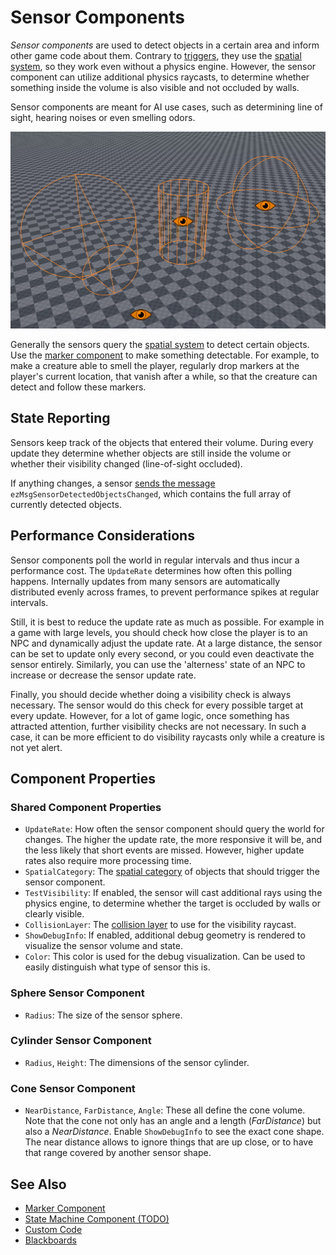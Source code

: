 # Sensor Components

*Sensor components* are used to detect objects in a certain area and inform other game code about them. Contrary to [triggers](../physics/jolt/actors/jolt-trigger-component.md), they use the [spatial system](../runtime/world/spatial-system.md), so they work even without a physics engine. However, the sensor component can utilize additional physics raycasts, to determine whether something inside the volume is also visible and not occluded by walls.

 Sensor components are meant for AI use cases, such as determining line of sight, hearing noises or even smelling odors.

![Sensor components](media/sensor-components.jpg)

Generally the sensors query the [spatial system](../runtime/world/spatial-system.md) to detect certain objects. Use the [marker component](../gameplay/marker-component.md) to make something detectable. For example, to make a creature able to smell the player, regularly drop markers at the player's current location, that vanish after a while, so that the creature can detect and follow these markers.

## State Reporting

Sensors keep track of the objects that entered their volume. During every update they determine whether objects are still inside the volume or whether their visibility changed (line-of-sight occluded).

If anything changes, a sensor [sends the message](../runtime/world/world-messaging.md) `ezMsgSensorDetectedObjectsChanged`, which contains the full array of currently detected objects.

## Performance Considerations

Sensor components poll the world in regular intervals and thus incur a performance cost. The `UpdateRate` determines how often this polling happens. Internally updates from many sensors are automatically distributed evenly across frames, to prevent performance spikes at regular intervals.

Still, it is best to reduce the update rate as much as possible. For example in a game with large levels, you should check how close the player is to an NPC and dynamically adjust the update rate. At a large distance, the sensor can be set to update only every second, or you could even deactivate the sensor entirely. Similarly, you can use the 'alterness' state of an NPC to increase or decrease the sensor update rate.

Finally, you should decide whether doing a visibility check is always necessary. The sensor would do this check for every possible target at every update. However, for a lot of game logic, once something has attracted attention, further visibility checks are not necessary. In such a case, it can be more efficient to do visibility raycasts only while a creature is not yet alert.

## Component Properties

### Shared Component Properties

* `UpdateRate`: How often the sensor component should query the world for changes. The higher the update rate, the more responsive it will be, and the less likely that short events are missed. However, higher update rates also require more processing time.
* `SpatialCategory`: The [spatial category](../runtime/world/spatial-system.md) of objects that should trigger the sensor component.
* `TestVisibility`: If enabled, the sensor will cast additional rays using the physics engine, to determine whether the target is occluded by walls or clearly visible.
* `CollisionLayer`: The [collision layer](../physics/jolt/collision-shapes/jolt-collision-layers.md) to use for the visibility raycast.
* `ShowDebugInfo`: If enabled, additional debug geometry is rendered to visualize the sensor volume and state.
* `Color`: This color is used for the debug visualization. Can be used to easily distinguish what type of sensor this is.

### Sphere Sensor Component

* `Radius`: The size of the sensor sphere.

### Cylinder Sensor Component

* `Radius`, `Height`: The dimensions of the sensor cylinder.

### Cone Sensor Component

* `NearDistance`, `FarDistance`, `Angle`: These all define the cone volume. Note that the cone not only has an angle and a length (*FarDistance*) but also a *NearDistance*. Enable `ShowDebugInfo` to see the exact cone shape. The near distance allows to ignore things that are up close, or to have that range covered by another sensor shape.

## See Also

* [Marker Component](../gameplay/marker-component.md)
* [State Machine Component (TODO)](state-machine-component.md)
* [Custom Code](../custom-code/custom-code-overview.md)
* [Blackboards](../Miscellaneous/blackboards.md)
